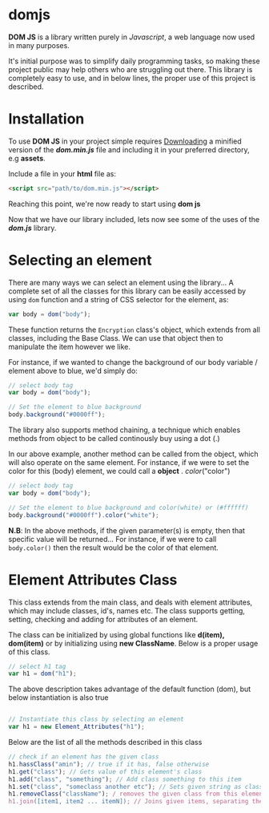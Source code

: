 # domjs

**DOM JS** is a library written purely in *Javascript*, a web language now used in many purposes.

It's initial purpose was to simplify daily programming tasks, so making these project public may help others who are struggling out there.
This library is completely easy to use, and in below lines, the proper use of this project is described.

# Installation

To use **DOM JS** in your project simple requires [Downloading](https://raw.githubusercontent.com/Amin-Matola/domjs/master/dom-v1.0.0/dom.min.js) a minified version of the ***dom.min.js*** file and including it in your preferred directory, e.g **assets**.

Include a file in your **html** file as:

```html
<script src="path/to/dom.min.js"></script>
```

Reaching this point, we're now ready to start using **dom js**

Now that we have our library included, lets now see some of the uses of the ***dom.js*** library.

# Selecting an element

There are many ways we can select an element using the library...
A complete set of all the classes for this library can be easily accessed by using ```dom``` function and a string of CSS selector for the element, as:

```javascript
var body = dom("body");
```

These function returns the ```Encryption``` class's object, which extends from all classes, including the Base Class.
We can use that object then to manipulate the item however we like.

For instance, if we wanted to change the background of our body variable / element above to blue, we'd simply do:

```javascript
// select body tag
var body = dom("body");

// Set the element to blue background
body.background("#0000ff");
```

The library also supports method chaining, a technique which enables methods from object to be called continously buy using a dot (.)

In our above example, another method can be called from the object, which will also operate on the same element.
For instance, if we were to set the color for this (body) element, we could call a **object** . *color*("color")

```javascript
// select body tag
var body = dom("body");

// Set the element to blue background and color(white) or (#ffffff)
body.background("#0000ff").color("white");
```
**N.B**: In the above methods, if the given parameter(s) is empty, then that specific value will be returned...
For instance, if we were to call ```body.color()``` then the result would be the color of that element.


# Element Attributes Class

This class extends from the main class, and deals with element attributes, which may include classes, id's, names etc.
The class supports getting, setting, checking and adding for attributes of an element.

The class can be initialized by using global functions like **d(item), dom(item)** or by initializing using **new ClassName**.
Below is a proper usage of this class.

```javascript
// select h1 tag
var h1 = dom("h1");
```
The above description takes advantage of the default function (dom), but below instantiation is also true

```javascript

// Instantiate this class by selecting an element
var h1 = new Element_Attributes("h1");
```


Below are the list of all the methods described in this class


```javascript
// check if an element has the given class
h1.hassClass("amin"); // true if it has, false otherwise
h1.get("class"); // Gets value of this element's class
h1.add("class", "something"); // Add class something to this item
h1.set("class", "someclass another etc"); // Sets given string as class of this element
h1.removeClass("className"); / removes the given class from this element
h1.join([item1, item2 ... itemN]); // Joins given items, separating them with a space
```


